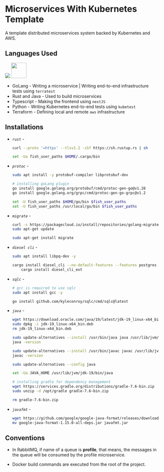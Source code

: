 # Microservices With Kubernetes Template

A template distributed microservices system backed by Kubernetes and AWS.

## Languages Used

<p>
    <img src="https://skillicons.dev/icons?i=go,rust,ts,python,java" />
    <img src="https://img.icons8.com/color/48/000000/terraform.png" width="50" height="50" />
</p>

- GoLang - Writing a microservice | Writing end-to-end infrastructure tests using `terratest`
- Rust and Java - Used to build microservices
- Typescript - Making the frontend using `nextJS`
- Python - Writing Kubernetes end-to-end tests using `kubetest`
- Terraform - Defining local and remote `aws` infrastructure

## Installations

- *`rust`* -
    ```bash
    curl --proto '=https' --tlsv1.2 -sSf https://sh.rustup.rs | sh

    set -Ua fish_user_paths $HOME/.cargo/bin
    ```

- *`protoc`* -
    ```bash
    sudo apt install -y protobuf-compiler libprotobuf-dev

    # installing goLang plugin
    go install google.golang.org/protobuf/cmd/protoc-gen-go@v1.28
    go install google.golang.org/grpc/cmd/protoc-gen-go-grpc@v1.2

    set -U fish_user_paths $HOME/go/bin $fish_user_paths
    set -U fish_user_paths /usr/local/go/bin $fish_user_paths
    ```

- *`migrate`* -
    ```bash
    curl -s https://packagecloud.io/install/repositories/golang-migrate/migrate/script.deb.sh | sudo bash
    sudo apt-get update

    sudo apt-get install migrate
    ```

- *`diesel cli`* -
    ```bash
    sudo apt install libpq-dev -y

    cargo install diesel_cli --no-default-features --features postgres && \
        cargo install diesel_cli_ext
    ```

- *`sqlc`* -
    ```bash
    # gcc is required to use sqlc
    sudo apt install gcc -y

    go install github.com/kyleconroy/sqlc/cmd/sqlc@latest
    ```

- *`java`* -
    ```bash
    wget https://download.oracle.com/java/19/latest/jdk-19_linux-x64_bin.deb
    sudo dpkg -i jdk-19_linux-x64_bin.deb
    rm jdk-19_linux-x64_bin.deb

    sudo update-alternatives --install /usr/bin/java java /usr/lib/jvm/jdk-19/bin/java 1
    java -version

    sudo update-alternatives --install /usr/bin/javac javac /usr/lib/jvm/jdk-19/bin/javac 1
    javac -version

    sudo update-alternatives --config java

    set -Ua JAVA_HOME /usr/lib/jvm/jdk-19/bin/java

    # installing gradle for dependency management
    wget https://services.gradle.org/distributions/gradle-7.6-bin.zip
    sudo unzip -d /opt/gradle gradle-7.6-bin.zip

    rm gradle-7.6-bin.zip
    ```

- *`javafmt`* -
    ```bash
    wget https://github.com/google/google-java-format/releases/download/v1.15.0/google-java-format-1.15.0-all-deps.jar
    mv google-java-format-1.15.0-all-deps.jar javafmt.jar
    ```

## Conventions

- In RabbitMQ, if name of a queue is **profile**, that means, the messages in the queue will be consumed by the profile microservice.

- Docker build commands are executed from the root of the project.